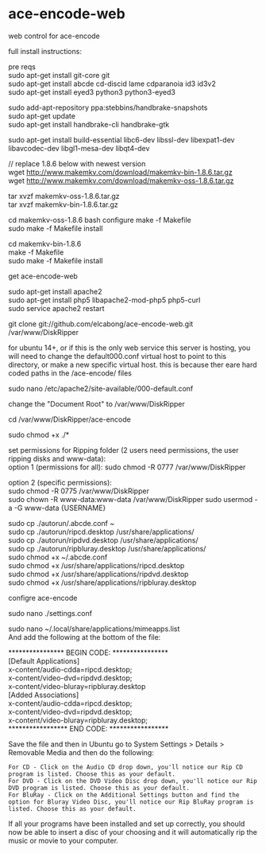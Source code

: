 ace-encode-web
==============

web control for ace-encode

  
full install instructions:

pre reqs  
sudo apt-get install git-core git  
sudo apt-get install abcde cd-discid lame cdparanoia id3 id3v2  
sudo apt-get install eyed3 python3 python3-eyed3  

sudo add-apt-repository ppa:stebbins/handbrake-snapshots  
sudo apt-get update  
sudo apt-get install handbrake-cli handbrake-gtk 

sudo apt-get install build-essential libc6-dev libssl-dev libexpat1-dev libavcodec-dev libgl1-mesa-dev libqt4-dev 

// replace 1.8.6 below with newest version  
wget http://www.makemkv.com/download/makemkv-bin-1.8.6.tar.gz  
wget http://www.makemkv.com/download/makemkv-oss-1.8.6.tar.gz  

tar xvzf makemkv-oss-1.8.6.tar.gz  
tar xvzf makemkv-bin-1.8.6.tar.gz  


cd makemkv-oss-1.8.6 
bash configure 
make -f Makefile  
sudo make -f Makefile install  


cd makemkv-bin-1.8.6  
make -f Makefile  
sudo make -f Makefile install  




get ace-encode-web  

sudo apt-get install apache2  
sudo apt-get install php5 libapache2-mod-php5 php5-curl  
sudo service apache2 restart  


git clone git://github.com/elcabong/ace-encode-web.git /var/www/DiskRipper

for ubuntu 14+, or if this is the only web service this server is hosting, you will need to change the default000.conf virtual host to point to this directory, or make a new specific virtual host.  this is because ther eare hard coded paths in the /ace-encode/ files

sudo nano /etc/apache2/site-available/000-default.conf

change the "Document Root" to /var/www/DiskRipper





cd /var/www/DiskRipper/ace-encode  

sudo chmod +x ./*  


set permissions for Ripping folder (2 users need permissions, the user ripping disks and www-data):  
option 1 (permissions for all):
sudo chmod -R 0777 /var/www/DiskRipper 
  
option 2 (specific permissions):  
sudo chmod -R 0775 /var/www/DiskRipper  
sudo chown -R www-data:www-data /var/www/DiskRipper 
sudo usermod -a -G www-data {USERNAME} 



sudo cp ./autorun/.abcde.conf ~  
sudo cp ./autorun/ripcd.desktop /usr/share/applications/  
sudo cp ./autorun/ripdvd.desktop /usr/share/applications/  
sudo cp ./autorun/ripbluray.desktop /usr/share/applications/  
sudo chmod +x ~/.abcde.conf  
sudo chmod +x /usr/share/applications/ripcd.desktop  
sudo chmod +x /usr/share/applications/ripdvd.desktop  
sudo chmod +x /usr/share/applications/ripbluray.desktop  


configre ace-encode  

sudo nano ./settings.conf  

sudo nano ~/.local/share/applications/mimeapps.list  
And add the following at the bottom of the file:  

**************** BEGIN CODE: ****************  
[Default Applications]  
x-content/audio-cdda=ripcd.desktop;  
x-content/video-dvd=ripdvd.desktop;  
x-content/video-bluray=ripbluray.desktop  
[Added Associations]  
x-content/audio-cdda=ripcd.desktop;  
x-content/video-dvd=ripdvd.desktop;  
x-content/video-bluray=ripbluray.desktop;  
***************** END CODE: *****************  

Save the file and then in Ubuntu go to System Settings > Details > Removable Media and then do the following:  

    For CD - Click on the Audio CD drop down, you'll notice our Rip CD program is listed. Choose this as your default.  
    For DVD - Click on the DVD Video Disc drop down, you'll notice our Rip DVD program is listed. Choose this as your default.  
    For BluRay - Click on the Additional Settings button and find the option for Bluray Video Disc, you'll notice our Rip BluRay program is listed. Choose this as your default.  

If all your programs have been installed and set up correctly, you should now be able to insert a disc of your choosing and it will automatically rip the music or movie to your computer.
